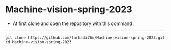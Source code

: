 # Machine-vision-spring-2023

* At first clone and open the repository with this command :
---
```
git clone https://github.com/farhadi76m/Machine-vision-spring-2023.git
cd Machine-vision-spring-2023
```
